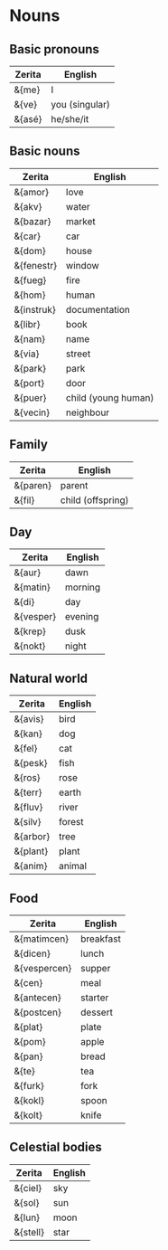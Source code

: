 # <x-trans>Nouns</x-trans>

## <x-trans>Basic pronouns</x-trans>

| <x-trans>Zerita</x-trans> | <x-trans>English</x-trans>        |
| ------------------------- | --------------------------------- |
| &{me}                     | <x-trans>I</x-trans>              |
| &{ve}                     | <x-trans>you (singular)</x-trans> |
| &{asé}                    | <x-trans>he/she/it</x-trans>      |

## <x-trans>Basic nouns</x-trans>

| <x-trans>Zerita</x-trans> | <x-trans>English</x-trans>             |
| ------------------------- | -------------------------------------- |
| &{amor}                   | <x-trans class="noun">love</x-trans>   |
| &{akv}                    | <x-trans>water</x-trans>               |
| &{bazar}                  | <x-trans>market</x-trans>              |
| &{car}                    | <x-trans>car</x-trans>                 |
| &{dom}                    | <x-trans>house</x-trans>               |
| &{fenestr}                | <x-trans>window</x-trans>              |
| &{fueg}                   | <x-trans>fire</x-trans>                |
| &{hom}                    | <x-trans>human</x-trans>               |
| &{instruk}                | <x-trans>documentation</x-trans>       |
| &{libr}                   | <x-trans>book</x-trans>                |
| &{nam}                    | <x-trans>name</x-trans>                |
| &{via}                    | <x-trans>street</x-trans>              |
| &{park}                   | <x-trans>park</x-trans>                |
| &{port}                   | <x-trans>door</x-trans>                |
| &{puer}                   | <x-trans>child (young human)</x-trans> |
| &{vecin}                  | <x-trans>neighbour</x-trans>           |

## <x-trans>Family</x-trans>

| <x-trans>Zerita</x-trans> | <x-trans>English</x-trans>           |
| ------------------------- | ------------------------------------ |
| &{paren}                  | <x-trans>parent</x-trans>            |
| &{fil}                    | <x-trans>child (offspring)</x-trans> |

## <x-trans>Day</x-trans>

| <x-trans>Zerita</x-trans> | <x-trans>English</x-trans> |
| ------------------------- | -------------------------- |
| &{aur}                    | <x-trans>dawn</x-trans>    |
| &{matin}                  | <x-trans>morning</x-trans> |
| &{di}                     | <x-trans>day</x-trans>     |
| &{vesper}                 | <x-trans>evening</x-trans> |
| &{krep}                   | <x-trans>dusk</x-trans>    |
| &{nokt}                   | <x-trans>night</x-trans>   |

## <x-trans>Natural world</x-trans>

| <x-trans>Zerita</x-trans> | <x-trans>English</x-trans> |
| ------------------------- | -------------------------- |
| &{avis}                   | <x-trans>bird</x-trans>    |
| &{kan}                    | <x-trans>dog</x-trans>     |
| &{fel}                    | <x-trans>cat</x-trans>     |
| &{pesk}                   | <x-trans>fish</x-trans>    |
| &{ros}                    | <x-trans>rose</x-trans>    |
| &{terr}                   | <x-trans>earth</x-trans>   |
| &{fluv}                   | <x-trans>river</x-trans>   |
| &{silv}                   | <x-trans>forest</x-trans>  |
| &{arbor}                  | <x-trans>tree</x-trans>    |
| &{plant}                  | <x-trans>plant</x-trans>   |
| &{anim}                   | <x-trans>animal</x-trans>  |

## <x-trans>Food</x-trans>

| <x-trans>Zerita</x-trans> | <x-trans>English</x-trans>   |
| ------------------------- | ---------------------------- |
| &{matimcen}               | <x-trans>breakfast</x-trans> |
| &{dicen}                  | <x-trans>lunch</x-trans>     |
| &{vespercen}              | <x-trans>supper</x-trans>    |
| &{cen}                    | <x-trans>meal</x-trans>      |
| &{antecen}                | <x-trans>starter</x-trans>   |
| &{postcen}                | <x-trans>dessert</x-trans>   |
| &{plat}                   | <x-trans>plate</x-trans>     |
| &{pom}                    | <x-trans>apple</x-trans>     |
| &{pan}                    | <x-trans>bread</x-trans>     |
| &{te}                     | <x-trans>tea</x-trans>       |
| &{furk}                   | <x-trans>fork</x-trans>      |
| &{kokl}                   | <x-trans>spoon</x-trans>     |
| &{kolt}                   | <x-trans>knife</x-trans>     |

## <x-trans>Celestial bodies</x-trans>

| <x-trans>Zerita</x-trans> | <x-trans>English</x-trans> |
| ------------------------- | -------------------------- |
| &{ciel}                   | <x-trans>sky</x-trans>     |
| &{sol}                    | <x-trans>sun</x-trans>     |
| &{lun}                    | <x-trans>moon</x-trans>    |
| &{stell}                  | <x-trans>star</x-trans>    |

